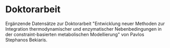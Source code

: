 # Doktorarbeit
Ergänzende Datensätze zur Doktorarbeit "Entwicklung neuer Methoden zur Integration thermodynamischer und enzymatischer Nebenbedingungen in der constraint-basierten metabolischen Modellierung" von Pavlos Stephanos Bekiaris.
